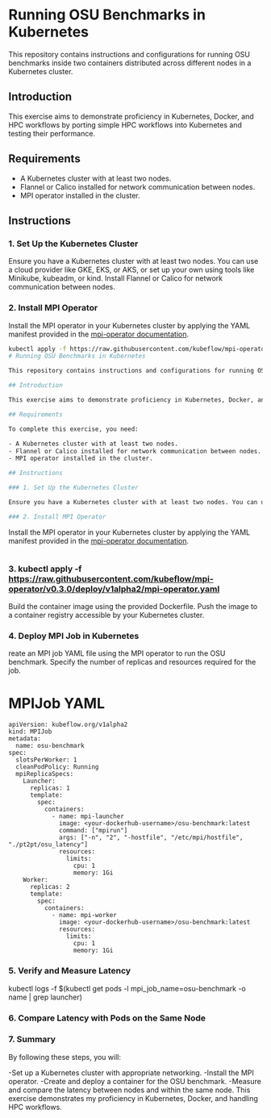 # Running OSU Benchmarks in Kubernetes

This repository contains instructions and configurations for running OSU benchmarks inside two containers distributed across different nodes in a Kubernetes cluster.

## Introduction

This exercise aims to demonstrate proficiency in Kubernetes, Docker, and HPC workflows by porting simple HPC workflows into Kubernetes and testing their performance.

## Requirements

- A Kubernetes cluster with at least two nodes.
- Flannel or Calico installed for network communication between nodes.
- MPI operator installed in the cluster.

## Instructions

### 1. Set Up the Kubernetes Cluster

Ensure you have a Kubernetes cluster with at least two nodes. You can use a cloud provider like GKE, EKS, or AKS, or set up your own using tools like Minikube, kubeadm, or kind. Install Flannel or Calico for network communication between nodes.

### 2. Install MPI Operator

Install the MPI operator in your Kubernetes cluster by applying the YAML manifest provided in the [mpi-operator documentation](https://github.com/kubeflow/mpi-operator).

```bash
kubectl apply -f https://raw.githubusercontent.com/kubeflow/mpi-operator/v0.3.0/deploy/v1alpha2/mpi-operator.yaml
# Running OSU Benchmarks in Kubernetes

This repository contains instructions and configurations for running OSU benchmarks inside two containers distributed across different nodes in a Kubernetes cluster.

## Introduction

This exercise aims to demonstrate proficiency in Kubernetes, Docker, and HPC workflows by porting simple HPC workflows into Kubernetes and testing their performance.

## Requirements

To complete this exercise, you need:

- A Kubernetes cluster with at least two nodes.
- Flannel or Calico installed for network communication between nodes.
- MPI operator installed in the cluster.

## Instructions

### 1. Set Up the Kubernetes Cluster

Ensure you have a Kubernetes cluster with at least two nodes. You can use a cloud provider like GKE, EKS, or AKS, or set up your own using tools like Minikube, kubeadm, or kind. Install Flannel or Calico for network communication between nodes.

### 2. Install MPI Operator
```
Install the MPI operator in your Kubernetes cluster by applying the YAML manifest provided in the [mpi-operator documentation](https://github.com/kubeflow/mpi-operator).

```bash
```
### 3. kubectl apply -f https://raw.githubusercontent.com/kubeflow/mpi-operator/v0.3.0/deploy/v1alpha2/mpi-operator.yaml
Build the container image using the provided Dockerfile.
Push the image to a container registry accessible by your Kubernetes cluster.
### 4. Deploy MPI Job in Kubernetes
reate an MPI job YAML file using the MPI operator to run the OSU benchmark. Specify the number of replicas and resources required for the job.
# MPIJob YAML
```
apiVersion: kubeflow.org/v1alpha2
kind: MPIJob
metadata:
  name: osu-benchmark
spec:
  slotsPerWorker: 1
  cleanPodPolicy: Running
  mpiReplicaSpecs:
    Launcher:
      replicas: 1
      template:
        spec:
          containers:
            - name: mpi-launcher
              image: <your-dockerhub-username>/osu-benchmark:latest
              command: ["mpirun"]
              args: ["-n", "2", "-hostfile", "/etc/mpi/hostfile", "./pt2pt/osu_latency"]
              resources:
                limits:
                  cpu: 1
                  memory: 1Gi
    Worker:
      replicas: 2
      template:
        spec:
          containers:
            - name: mpi-worker
              image: <your-dockerhub-username>/osu-benchmark:latest
              resources:
                limits:
                  cpu: 1
                  memory: 1Gi
```
### 5. Verify and Measure Latency
kubectl logs -f $(kubectl get pods -l mpi_job_name=osu-benchmark -o name | grep launcher)
### 6. Compare Latency with Pods on the Same Node
### 7. Summary
By following these steps, you will:

-Set up a Kubernetes cluster with appropriate networking.
-Install the MPI operator.
-Create and deploy a container for the OSU benchmark.
-Measure and compare the latency between nodes and within the same node.
This exercise demonstrates my proficiency in Kubernetes, Docker, and handling HPC workflows.

